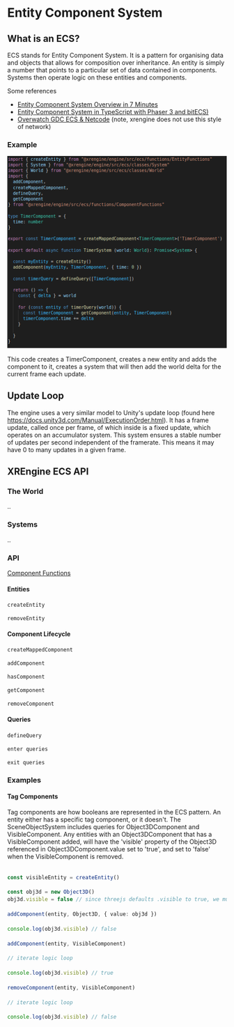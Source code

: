 # Entity Component System

## What is an ECS?

ECS stands for Entity Component System. It is a pattern for organising data and objects that allows for composition over inheritance. An entity is simply a number that points to a particular set of data contained in components. Systems then operate logic on these entities and components.

Some references
- [Entity Component System Overview in 7 Minutes](https://www.youtube.com/watch?v=2rW7ALyHaas)
- [Entity Component System in TypeScript with Phaser 3 and bitECS)](https://www.youtube.com/watch?v=qaY_CKvFLYM)
- [Overwatch GDC ECS & Netcode](https://www.youtube.com/watch?v=W3aieHjyNvw) (note, xrengine does not use this style of network)

### Example

![](./images/ecs-example.png)

This code creates a TimerComponent, creates a new entity and adds the component to it, creates a system that will then add the world delta for the current frame each update.

## Update Loop

The engine uses a very similar model to Unity's update loop (found here https://docs.unity3d.com/Manual/ExecutionOrder.html). It has a frame update, called once per frame, of which inside is a fixed update, which operates on an accumulator system. This system ensures a stable number of updates per second independent of the framerate. This means it may have 0 to many updates in a given frame. 

## XREngine ECS API

### The World

..

### Systems

..

### API

[Component Functions](../packages/engine/src/ecs/functions/ComponentFunctions.ts)

#### Entities

`createEntity`

`removeEntity`

#### Component Lifecycle

`createMappedComponent`

`addComponent`

`hasComponent`

`getComponent`

`removeComponent`

#### Queries

`defineQuery`

`enter queries`

`exit queries`


### Examples

#### Tag Components

Tag components are how booleans are represented in the ECS pattern. An entity either has a specific tag component, or it doesn't. The SceneObjectSystem includes queries for Object3DComponent and VisibleComponent. Any entities with an Object3DComponent that has a VisibleComponent added, will have the 'visible' property of the Object3D referenced in Object3DComponent.value set to 'true', and set to 'false' when the VisibleComponent is removed.


```ts

const visibleEntity = createEntity()

const obj3d = new Object3D()
obj3d.visible = false // since threejs defaults .visible to true, we must set it manually to sync up with the ECS

addComponent(entity, Object3D, { value: obj3d })

console.log(obj3d.visible) // false

addComponent(entity, VisibleComponent)

// iterate logic loop

console.log(obj3d.visible) // true

removeComponent(entity, VisibleComponent)

// iterate logic loop

console.log(obj3d.visible) // false

```